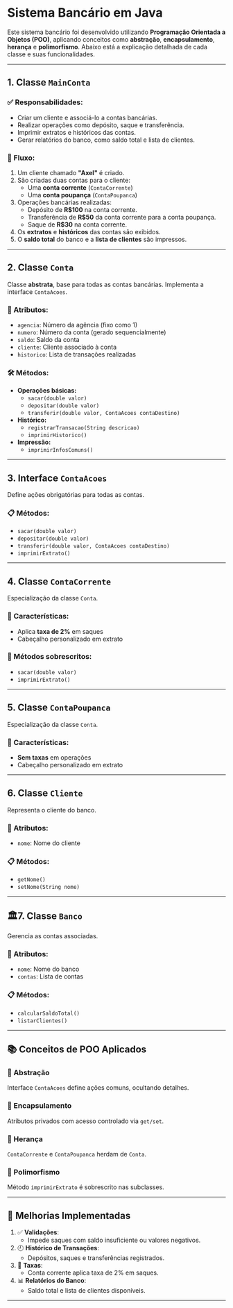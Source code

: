 # Sistema Bancário em Java

Este sistema bancário foi desenvolvido utilizando **Programação Orientada a Objetos (POO)**, aplicando conceitos como **abstração**, **encapsulamento**, **herança** e **polimorfismo**. Abaixo está a explicação detalhada de cada classe e suas funcionalidades.

---

## 1. Classe `MainConta`

### ✅ Responsabilidades:
- Criar um cliente e associá-lo a contas bancárias.
- Realizar operações como depósito, saque e transferência.
- Imprimir extratos e históricos das contas.
- Gerar relatórios do banco, como saldo total e lista de clientes.

### 🔄 Fluxo:
1. Um cliente chamado **"Axel"** é criado.
2. São criadas duas contas para o cliente:
   - Uma **conta corrente** (`ContaCorrente`)
   - Uma **conta poupança** (`ContaPoupanca`)
3. Operações bancárias realizadas:
   - Depósito de **R$100** na conta corrente.
   - Transferência de **R$50** da conta corrente para a conta poupança.
   - Saque de **R$30** na conta corrente.
4. Os **extratos** e **históricos** das contas são exibidos.
5. O **saldo total** do banco e a **lista de clientes** são impressos.

---

## 2. Classe `Conta`

Classe **abstrata**, base para todas as contas bancárias. Implementa a interface `ContaAcoes`.

### 🔐 Atributos:
- `agencia`: Número da agência (fixo como 1)
- `numero`: Número da conta (gerado sequencialmente)
- `saldo`: Saldo da conta
- `cliente`: Cliente associado à conta
- `historico`: Lista de transações realizadas

### 🛠️ Métodos:
- **Operações básicas:**
  - `sacar(double valor)`
  - `depositar(double valor)`
  - `transferir(double valor, ContaAcoes contaDestino)`
- **Histórico:**
  - `registrarTransacao(String descricao)`
  - `imprimirHistorico()`
- **Impressão:**
  - `imprimirInfosComuns()`

---

## 3. Interface `ContaAcoes`

Define ações obrigatórias para todas as contas.

### 📋 Métodos:
- `sacar(double valor)`
- `depositar(double valor)`
- `transferir(double valor, ContaAcoes contaDestino)`
- `imprimirExtrato()`

---

## 4. Classe `ContaCorrente`

Especialização da classe `Conta`.

### 🧾 Características:
- Aplica **taxa de 2%** em saques
- Cabeçalho personalizado em extrato

### 🔁 Métodos sobrescritos:
- `sacar(double valor)`
- `imprimirExtrato()`

---

## 5. Classe `ContaPoupanca`

Especialização da classe `Conta`.

### 🧾 Características:
- **Sem taxas** em operações
- Cabeçalho personalizado em extrato

---

## 6. Classe `Cliente`

Representa o cliente do banco.

### 🔐 Atributos:
- `nome`: Nome do cliente

### 📋 Métodos:
- `getNome()`
- `setNome(String nome)`

---

## 🏛7. Classe `Banco`

Gerencia as contas associadas.

### 🔐 Atributos:
- `nome`: Nome do banco
- `contas`: Lista de contas

### 📋 Métodos:
- `calcularSaldoTotal()`
- `listarClientes()`

---

## 📚 Conceitos de POO Aplicados

### 🔹 Abstração
Interface `ContaAcoes` define ações comuns, ocultando detalhes.

### 🔹 Encapsulamento
Atributos privados com acesso controlado via `get/set`.

### 🔹 Herança
`ContaCorrente` e `ContaPoupanca` herdam de `Conta`.

### 🔹 Polimorfismo
Método `imprimirExtrato` é sobrescrito nas subclasses.

---

## 🚀 Melhorias Implementadas

1. ✅ **Validações**:
   - Impede saques com saldo insuficiente ou valores negativos.
2. 🕘 **Histórico de Transações**:
   - Depósitos, saques e transferências registrados.
3. 💸 **Taxas**:
   - Conta corrente aplica taxa de 2% em saques.
4. 📊 **Relatórios do Banco**:
   - Saldo total e lista de clientes disponíveis.

---
